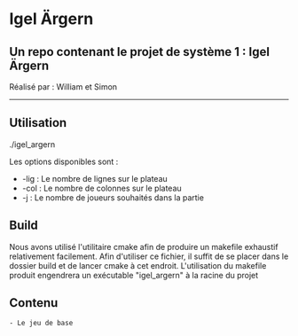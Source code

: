 # Igel Ärgern

## Un repo contenant le projet de système 1 : Igel Ärgern

Réalisé par : William et Simon

---

## Utilisation

./igel_argern <options>

Les options disponibles sont :
 - -lig : Le nombre de lignes sur le plateau
 - -col : Le nombre de colonnes sur le plateau
 - -j : Le nombre de joueurs souhaités dans la partie


## Build

Nous avons utilisé l'utilitaire cmake afin de produire un makefile exhaustif relativement facilement. Afin d'utiliser ce fichier, il suffit de se placer dans le dossier build et de lancer cmake à cet endroit. L'utilisation du makefile produit engendrera un exécutable "igel_argern" à la racine du projet


## Contenu 
    - Le jeu de base